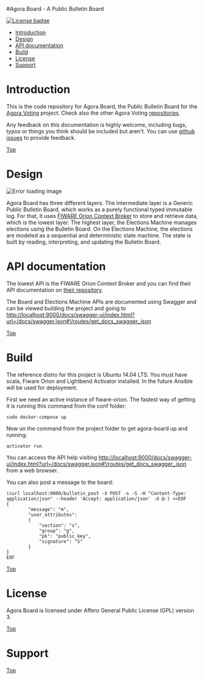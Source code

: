 #<a name="top"></a>Agora Board - A Public Bulletin Board


[![License badge](https://img.shields.io/badge/license-AGPL-blue.svg)](https://opensource.org/licenses/AGPL-3.0)

* [Introduction](#introduction)
* [Design](#design)
* [API documentation](#api-documentation)
* [Build](#build)
* [License](#license)
* [Support](#support)

# Introduction

This is the code repository for Agora Board, the Public Bulletin Board for the [Agora Voting](https://agoravoting.com/) project. Check also the other Agora Voting [repositories](https://github.com/agoravoting).


Any feedback on this documentation is highly welcome, including bugs, typos
or things you think should be included but aren't. You can use [github issues](https://github.com/agoravoting/agora-board/issues/new) to provide feedback.

[Top](#top)

# Design

![Error loading image](public/architecture.png)

Agora Board has three different layers. The intermediate layer is a Generic Public Bulletin Board, which works as a purely functional typed immutable log. For that, it uses [FIWARE Orion Context Broker](https://github.com/telefonicaid/fiware-orion) to store and retrieve data, which is the lowest layer. The highest layer, the Elections Machine manages elections using the Bulletin Board. On the Elections Machine, the elections are modeled as a sequential and deterministic state machine. The state is built by reading, interpreting, and updating the Bulletin Board.

# API documentation

The lowest API is the FIWARE Orion Context Broker and you can find their API documentation on [their repository](https://github.com/telefonicaid/fiware-orion/).

The Board and Elections Machine APIs are documented using Swagger and can be viewed building the project and going to [http://localhost:9000/docs/swagger-ui/index.html?url=/docs/swagger.json#!/routes/get_docs_swagger_json](http://localhost:9000/docs/swagger-ui/index.html?url=/docs/swagger.json#!/routes/get_docs_swagger_json)

[Top](#top)

# Build

The reference distro for this project is Ubuntu 14.04 LTS. You must have scala, Fiware Orion and Lightbend Activator installed. In the future Ansible will be used for deployment.

First we need an active instance of fiware-orion. The fastest way of getting it is running this command from the conf folder:

    sudo docker-compose up

Now un the command from the project folder to get agora-board up and running:

    activator run

You can access the API help visiting [http://localhost:9000/docs/swagger-ui/index.html?url=/docs/swagger.json#!/routes/get_docs_swagger_json](http://localhost:9000/docs/swagger-ui/index.html?url=/docs/swagger.json#!/routes/get_docs_swagger_json) from a web browser.

You can also post a message to the board:

    (curl localhost:9000/bulletin_post -X POST -s -S -H "Content-Type: application/json" --header 'Accept: application/json' -d @-) <<EOF
    {
            "message": "m",
            "user_attributes": 
            {
                "section": "s",
                "group": "g",
                "pk": "public_key",
                "signature": "S"
            }
    }
    EOF

[Top](#top)

# License

Agora Board is licensed under Affero General Public License (GPL) version 3.

[Top](#top)

# Support

[Top](#top)